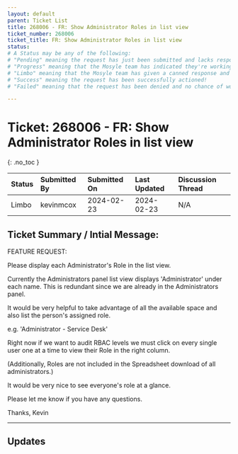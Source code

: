 ```yaml
---
layout: default
parent: Ticket List
title: 268006 - FR: Show Administrator Roles in list view
ticket_number: 268006
ticket_title: FR: Show Administrator Roles in list view
status: 
# A Status may be any of the following:
# "Pending" meaning the request has just been submitted and lacks response.
# "Progress" meaning that the Mosyle team has indicated they're working on it.
# "Limbo" meaning that the Mosyle team has given a canned response and the request has been closed without much of a followup.
# "Success" meaning the request has been successfully actioned!
# "Failed" meaning that the request has been denied and no chance of working on it 😔

---
```


# Ticket: 268006 - FR: Show Administrator Roles in list view
{: .no_toc }
  
| Status | Submitted By | Submitted On | Last Updated | Discussion Thread |
|:---|:---|:---|:---|:---|
| Limbo | kevinmcox | 2024-02-23 | 2024-02-23 | N/A |

## Ticket Summary / Intial Message:

FEATURE REQUEST:

Please display each Administrator's Role in the list view.

Currently the Administrators panel list view displays 'Administrator' under each name. This is redundant since we are already in the Administrators panel.

It would be very helpful to take advantage of all the available space and also list the person's assigned role.

e.g. 'Administrator - Service Desk'

Right now if we want to audit RBAC levels we must click on every single user one at a time to view their Role in the right column.

(Additionally, Roles are not included in the Spreadsheet download of all administrators.)

It would be very nice to see everyone's role at a glance.

Please let me know if you have any questions.

Thanks,
Kevin

---

## Updates

<!-- 
Please do descending order for recency, oldest -> most recent
Replace line breaks with <br><br> tags

Quick template:

### Date YYYY-MM-DD

|From: | Mosyle Support |
|:---|:---|
|| *Paragraph 1<br><br>Paragraph 2<br><br>Paragraph 3<br><br>.* |

-->
